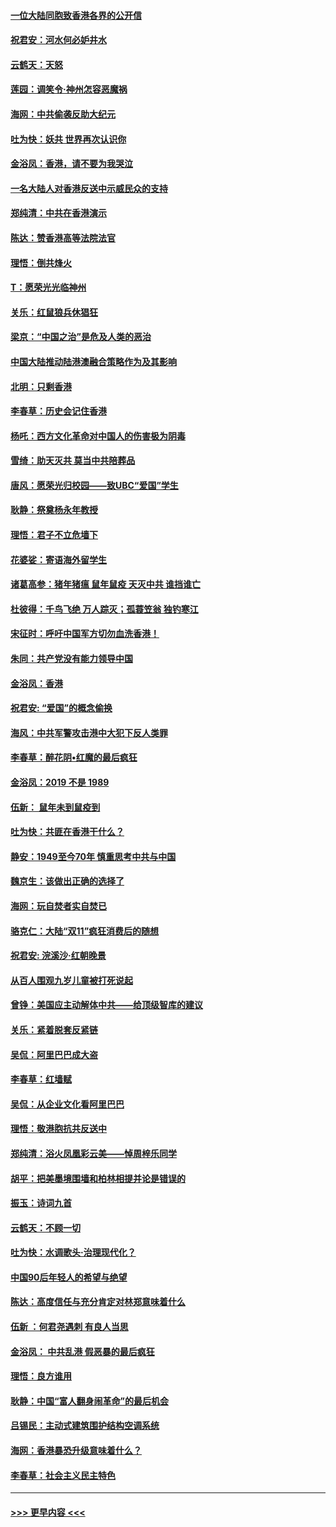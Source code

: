 #### [一位大陆同胞致香港各界的公开信](../pages/nsc993/n11675761.md?t=11232244) 
#### [祝君安：河水何必妒井水](../pages/nsc993/n11675746.md?t=11232244) 
#### [云鹤天：天怒](../pages/nsc993/n11675718.md?t=11232244) 
#### [莲园：调笑令‧神州怎容恶魔祸](../pages/nsc993/n11675648.md?t=11232244) 
#### [海网：中共偷袭反助大纪元](../pages/nsc993/n11673515.md?t=11232244) 
#### [吐为快：妖共 世界再次认识你](../pages/nsc993/n11673506.md?t=11232244) 
#### [金浴凤：香港，请不要为我哭泣](../pages/nsc993/n11673248.md?t=11232244) 
#### [一名大陆人对香港反送中示威民众的支持](../pages/nsc993/n11672615.md?t=11232244) 
#### [郑纯清：中共在香港演示](../pages/nsc993/n11670539.md?t=11232244) 
#### [陈达：赞香港高等法院法官](../pages/nsc993/n11669542.md?t=11232244) 
#### [理悟：倒共烽火](../pages/nsc993/n11668844.md?t=11232244) 
#### [T：愿荣光光临神州](../pages/nsc993/n11668421.md?t=11232244) 
#### [关乐：红鼠狼兵休猖狂](../pages/nsc993/n11668378.md?t=11232244) 
#### [梁京：“中国之治”是危及人类的恶治](../pages/nsc993/n11668328.md?t=11232244) 
#### [中国大陆推动陆港澳融合策略作为及其影响](../pages/nsc993/n11668157.md?t=11232244) 
#### [北明：只剩香港](../pages/nsc993/n11668002.md?t=11232244) 
#### [李春草：历史会记住香港](../pages/nsc993/n11667927.md?t=11232244) 
#### [杨吒：西方文化革命对中国人的伤害极为阴毒](../pages/nsc993/n11664521.md?t=11232244) 
#### [雪绮：助天灭共 莫当中共陪葬品](../pages/nsc993/n11662650.md?t=11232244) 
#### [唐风：愿荣光归校园——致UBC“爱国”学生](../pages/nsc993/n11662194.md?t=11232244) 
#### [耿静：祭奠杨永年教授](../pages/nsc993/n11662514.md?t=11232244) 
#### [理悟：君子不立危墙下](../pages/nsc993/n11662172.md?t=11232244) 
#### [花婆娑：寄语海外留学生](../pages/nsc993/n11662121.md?t=11232244) 
#### [诸葛高参：猪年猪瘟 鼠年鼠疫 天灭中共 谁挡谁亡](../pages/nsc993/n11661980.md?t=11232244) 
#### [杜彼得：千鸟飞绝 万人踪灭；孤蓑笠翁 独钓寒江](../pages/nsc993/n11661170.md?t=11232244) 
#### [宋征时：呼吁中国军方切勿血洗香港！](../pages/nsc993/n11415318.md?t=11232244) 
#### [朱同：共产党没有能力领导中国](../pages/nsc993/n11660421.md?t=11232244) 
#### [金浴凤：香港](../pages/nsc993/n11660419.md?t=11232244) 
#### [祝君安: “爱国”的概念偷换](../pages/nsc993/n11659706.md?t=11232244) 
#### [海风：中共军警攻击港中大犯下反人类罪](../pages/nsc993/n11659632.md?t=11232244) 
#### [李春草：醉花阴•红魔的最后疯狂](../pages/nsc993/n11659287.md?t=11232244) 
#### [金浴凤：2019 不是 1989](../pages/nsc993/n11657663.md?t=11232244) 
#### [伍新： 鼠年未到鼠疫到](../pages/nsc993/n11655098.md?t=11232244) 
#### [吐为快：共匪在香港干什么？](../pages/nsc993/n11654891.md?t=11232244) 
#### [静安：1949至今70年 慎重思考中共与中国](../pages/nsc993/n11651244.md?t=11232244) 
#### [魏京生：该做出正确的选择了](../pages/nsc993/n11653084.md?t=11232244) 
#### [海网：玩自焚者实自焚已](../pages/nsc993/n11652423.md?t=11232244) 
#### [骆克仁：大陆“双11”疯狂消费后的随想](../pages/nsc993/n11652305.md?t=11232244) 
#### [祝君安: 浣溪沙·红朝晚景](../pages/nsc993/n11652258.md?t=11232244) 
#### [从百人围观九岁儿童被打死说起](../pages/nsc993/n11651030.md?t=11232244) 
#### [曾铮：美国应主动解体中共——给顶级智库的建议](../pages/nsc993/n11649888.md?t=11232244) 
#### [关乐：紧着脱套反紧链](../pages/nsc993/n11649069.md?t=11232244) 
#### [吴侃：阿里巴巴成大盗](../pages/nsc993/n11645523.md?t=11232244) 
#### [李春草：红墙赋](../pages/nsc993/n11646389.md?t=11232244) 
#### [吴侃：从企业文化看阿里巴巴](../pages/nsc993/n11645476.md?t=11232244) 
#### [理悟：敬港胞抗共反送中](../pages/nsc993/n11645466.md?t=11232244) 
#### [郑纯清：浴火凤凰彩云美——悼周梓乐同学](../pages/nsc993/n11645155.md?t=11232244) 
#### [胡平：把美墨境围墙和柏林相提并论是错误的](../pages/nsc993/n11645134.md?t=11232244) 
#### [振玉：诗词九首](../pages/nsc993/n11644081.md?t=11232244) 
#### [云鹤天：不顾一切](../pages/nsc993/n11643508.md?t=11232244) 
#### [吐为快：水调歌头·治理现代化？](../pages/nsc993/n11643485.md?t=11232244) 
#### [中国90后年轻人的希望与绝望](../pages/nsc993/n11642317.md?t=11232244) 
#### [陈达：高度信任与充分肯定对林郑意味着什么](../pages/nsc993/n11641441.md?t=11232244) 
#### [伍新 ：何君尧遇刺 有良人当思](../pages/nsc993/n11641503.md?t=11232244) 
#### [金浴凤： 中共乱港  假恶暴的最后疯狂](../pages/nsc993/n11641495.md?t=11232244) 
#### [理悟：良方谁用](../pages/nsc993/n11641463.md?t=11232244) 
#### [耿静：中国“富人翻身闹革命”的最后机会](../pages/nsc993/n11640655.md?t=11232244) 
#### [吕锡民：主动式建筑围护结构空调系统](../pages/nsc993/n11640168.md?t=11232244) 
#### [海网：香港暴恐升级意味着什么？](../pages/nsc993/n11635904.md?t=11232244) 
#### [李春草：社会主义民主特色](../pages/nsc993/n11634657.md?t=11232244) 

----
#### [ >>> 更早内容 <<< ](../indexes/nsc993-earlier.md)
